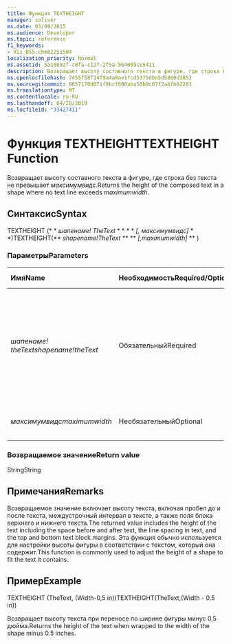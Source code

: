 ```yaml
---
title: Функция TEXTHEIGHT
manager: soliver
ms.date: 03/09/2015
ms.audience: Developer
ms.topic: reference
f1_keywords:
- Vis_DSS.chm82251504
localization_priority: Normal
ms.assetid: 5a10892f-c8fa-c127-2f5a-564009ce5411
description: Возвращает высоту составного текста в фигуре, где строка без текста не превышает максимумвидс.
ms.openlocfilehash: 7455f58f14f9a4a0ae1fcd5375dba5d5860d3852
ms.sourcegitcommit: 8657170d071f9bcf680aba50b9c07f2a4fb82283
ms.translationtype: MT
ms.contentlocale: ru-RU
ms.lasthandoff: 04/28/2019
ms.locfileid: "33427411"
---
```

# <a name="textheight-function"></a><span data-ttu-id="5658b-103">Функция TEXTHEIGHT</span><span class="sxs-lookup"><span data-stu-id="5658b-103">TEXTHEIGHT Function</span></span>

<span data-ttu-id="5658b-104">Возвращает высоту составного текста в фигуре, где строка без текста не превышает _максимумвидс_.</span><span class="sxs-lookup"><span data-stu-id="5658b-104">Returns the height of the composed text in a shape where no text line exceeds  _maximumwidth_.</span></span> 
  
## <a name="syntax"></a><span data-ttu-id="5658b-105">Синтаксис</span><span class="sxs-lookup"><span data-stu-id="5658b-105">Syntax</span></span>

<span data-ttu-id="5658b-106">TEXTHEIGHT (\* \* *шапенаме! TheText* \* \* \* \* *[, максимумвидс]* \* \*)</span><span class="sxs-lookup"><span data-stu-id="5658b-106">TEXTHEIGHT(\*\* *shapename!TheText* \*\* \*\* *[,maximumwidth]* \*\* )</span></span> 
  
### <a name="parameters"></a><span data-ttu-id="5658b-107">Параметры</span><span class="sxs-lookup"><span data-stu-id="5658b-107">Parameters</span></span>

|<span data-ttu-id="5658b-108">**Имя**</span><span class="sxs-lookup"><span data-stu-id="5658b-108">**Name**</span></span>|<span data-ttu-id="5658b-109">**Необходимость**</span><span class="sxs-lookup"><span data-stu-id="5658b-109">**Required/Optional**</span></span>|<span data-ttu-id="5658b-110">**Тип данных**</span><span class="sxs-lookup"><span data-stu-id="5658b-110">**Data Type**</span></span>|<span data-ttu-id="5658b-111">**Описание**</span><span class="sxs-lookup"><span data-stu-id="5658b-111">**Description**</span></span>|
|:-----|:-----|:-----|:-----|
| <span data-ttu-id="5658b-112">_шапенаме! theText_</span><span class="sxs-lookup"><span data-stu-id="5658b-112">_shapename!theText_</span></span> <br/> |<span data-ttu-id="5658b-113">Обязательный</span><span class="sxs-lookup"><span data-stu-id="5658b-113">Required</span></span>  <br/> |<span data-ttu-id="5658b-114">**String**</span><span class="sxs-lookup"><span data-stu-id="5658b-114">**String**</span></span> <br/> |<span data-ttu-id="5658b-115">Ссылка на ячейку с именем TheText в целевой фигуре.</span><span class="sxs-lookup"><span data-stu-id="5658b-115">A reference to the cell named TheText in the target shape.</span></span>  <span data-ttu-id="5658b-116">_шапенаме!_</span><span class="sxs-lookup"><span data-stu-id="5658b-116">_shapename!_</span></span> <span data-ttu-id="5658b-117">— имя фигуры, из которой требуется получить текст.</span><span class="sxs-lookup"><span data-stu-id="5658b-117">is the name of the shape from which you want to retrieve the text.</span></span>  <br/> |
| <span data-ttu-id="5658b-118">_максимумвидс_</span><span class="sxs-lookup"><span data-stu-id="5658b-118">_maximumwidth_</span></span> <br/> |<span data-ttu-id="5658b-119">Необязательный</span><span class="sxs-lookup"><span data-stu-id="5658b-119">Optional</span></span>  <br/> |<span data-ttu-id="5658b-120">**Числовой**</span><span class="sxs-lookup"><span data-stu-id="5658b-120">**Numeric**</span></span> <br/> |<span data-ttu-id="5658b-121">Максимальная ширина блока текста.</span><span class="sxs-lookup"><span data-stu-id="5658b-121">The maximum width of the text block.</span></span>  <br/> |
   
### <a name="return-value"></a><span data-ttu-id="5658b-122">Возвращаемое значение</span><span class="sxs-lookup"><span data-stu-id="5658b-122">Return value</span></span>

<span data-ttu-id="5658b-123">String</span><span class="sxs-lookup"><span data-stu-id="5658b-123">String</span></span>
  
## <a name="remarks"></a><span data-ttu-id="5658b-124">Примечания</span><span class="sxs-lookup"><span data-stu-id="5658b-124">Remarks</span></span>

<span data-ttu-id="5658b-125">Возвращаемое значение включает высоту текста, включая пробел до и после текста, междустрочный интервал в тексте, а также поля блока верхнего и нижнего текста.</span><span class="sxs-lookup"><span data-stu-id="5658b-125">The returned value includes the height of the text including the space before and after text, the line spacing in text, and the top and bottom text block margins.</span></span> <span data-ttu-id="5658b-126">Эта функция обычно используется для настройки высоты фигуры в соответствии с текстом, который она содержит.</span><span class="sxs-lookup"><span data-stu-id="5658b-126">This function is commonly used to adjust the height of a shape to fit the text it contains.</span></span>
  
## <a name="example"></a><span data-ttu-id="5658b-127">Пример</span><span class="sxs-lookup"><span data-stu-id="5658b-127">Example</span></span>

<span data-ttu-id="5658b-128">TEXTHEIGHT (TheText, (Width-0,5 in))</span><span class="sxs-lookup"><span data-stu-id="5658b-128">TEXTHEIGHT(TheText,(Width - 0.5 in))</span></span> 
  
<span data-ttu-id="5658b-129">Возвращает высоту текста при переносе по ширине фигуры минус 0,5 дюйма.</span><span class="sxs-lookup"><span data-stu-id="5658b-129">Returns the height of the text when wrapped to the width of the shape minus 0.5 inches.</span></span> 
  

